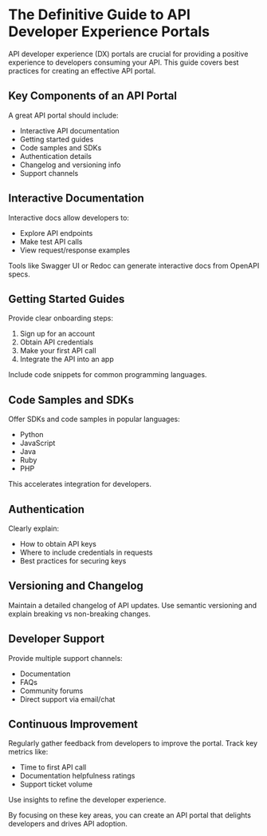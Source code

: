 # The Definitive Guide to API Developer Experience Portals

API developer experience (DX) portals are crucial for providing a positive experience to developers consuming your API. This guide covers best practices for creating an effective API portal.

## Key Components of an API Portal

A great API portal should include:

- Interactive API documentation 
- Getting started guides
- Code samples and SDKs
- Authentication details
- Changelog and versioning info
- Support channels

## Interactive Documentation

Interactive docs allow developers to:

- Explore API endpoints
- Make test API calls
- View request/response examples

Tools like Swagger UI or Redoc can generate interactive docs from OpenAPI specs.

## Getting Started Guides

Provide clear onboarding steps:

1. Sign up for an account
2. Obtain API credentials 
3. Make your first API call
4. Integrate the API into an app

Include code snippets for common programming languages.

## Code Samples and SDKs

Offer SDKs and code samples in popular languages:

- Python
- JavaScript 
- Java
- Ruby
- PHP

This accelerates integration for developers.

## Authentication

Clearly explain:

- How to obtain API keys
- Where to include credentials in requests
- Best practices for securing keys

## Versioning and Changelog

Maintain a detailed changelog of API updates. Use semantic versioning and explain breaking vs non-breaking changes.

## Developer Support

Provide multiple support channels:

- Documentation
- FAQs
- Community forums  
- Direct support via email/chat

## Continuous Improvement

Regularly gather feedback from developers to improve the portal. Track key metrics like:

- Time to first API call
- Documentation helpfulness ratings
- Support ticket volume

Use insights to refine the developer experience.

By focusing on these key areas, you can create an API portal that delights developers and drives API adoption.